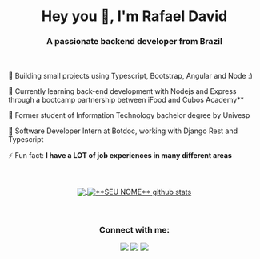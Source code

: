 <h1 align="center">Hey you 👋, I'm Rafael David</h1>
<h3 align="center">A passionate backend developer from Brazil</h3>
<br>
<br>
 🔭 Building small projects using Typescript, Bootstrap, Angular and Node :)

 🌱 Currently learning back-end development with Nodejs and Express through a bootcamp partnership between iFood and Cubos Academy**

 🌱 Former student of Information Technology bachelor degree by Univesp
 
 🌱 Software Developer Intern at Botdoc, working with Django Rest and Typescript

 ⚡ Fun fact: **I have a LOT of job experiences in many different areas**
<br>
<br>
<br>
<div align="center">
 
<a href="https://github.com/Gurupreet">
  <img align="center" src="https://github-readme-stats.vercel.app/api/top-langs/?username=rdvid&layout=compact&theme=tokyonight&hide_langs_below=1" />
</a>

<a href="https://github.com/Gurupreet">
 <img align="center" src="https://github-readme-stats.vercel.app/api?username=rdvid&show_icons=true&theme=tokyonight&line_height=27" alt="**SEU NOME** github stats"/>
</a>
<br>
<br>
<br>
<h3 align="center">Connect with me:</h3>
 
[website]: https://rdvid.github.io/aboutme/
[linkedin]: https://www.linkedin.com/in/rdvid/

<p align="center">
  <a href="#" target="_blank"alt="Gmail">
      <img src="https://img.shields.io/badge/-Gmail-FF0000?style=flat-square&labelColor=FF0000&logo=gmail&logoColor=white&link=rafael_dvid42@gmail.com"/></a>
  </a>
  <a href="https://www.linkedin.com/in/rdvid/" target=_blank alt="Linkedin">
      <img src="https://img.shields.io/badge/-Linkedin-0e76a8?style=flat-square&logo=Linkedin&logoColor=white"/></a>
  </a>
  <a href="https://wa.me/5512996503913" target=_blank alt="WhatsApp">
      <img src="https://img.shields.io/badge/-WhatsApp-25d366?style=flat-square&labelColor=25d366&logo=whatsapp&logoColor=white"/></a>
  </a>
</p>  
 
</div>
 

